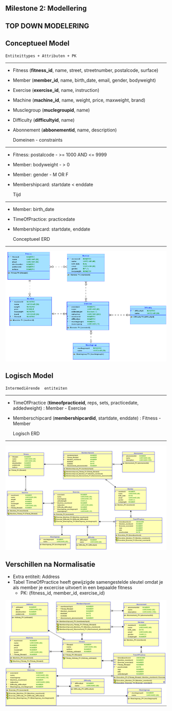 Milestone 2: Modellering
---
TOP DOWN MODELERING
---

Conceptueel Model
---

    Entiteittypes + Attributen + PK
---
- Fitness (**fitness_id**, name, street, streetnumber, postalcode, surface)
- Member (**member_id**, name, birth_date, email, gender, bodyweight)
- Exercise (**exercise_id**, name, instruction)
- Machine (**machine_id**, name, weight, price, maxweight, brand)
- Musclegroup (**muclegroupid**, name)
- Difficulty (**difficultyid**, name)
- Abonnement (**abbonementid**, name, description)


    Domeinen - constraints
--- 
- Fitness: postalcode - >= 1000 AND <= 9999
- Member: bodyweight - > 0
- Member: gender - M OR F
- Membershipcard: startdate < enddate


    Tijd 
---
- Member: birth_date
- TimeOfPractice: practicedate
- Membershipcard: startdate, enddate


    Conceptueel ERD
---

![Conceptueel Model](conceptueel.png)

Logisch Model
---

    Intermediërende  entiteiten
---
- TimeOfPractice (**timeofpracticeid**, reps, sets, practicedate, addedweight) : Member - Exercise
- Memberschipcard (**membershipcardid**, startdate, enddate) : Fitness - Member

    Logisch ERD
---

![Logisch Model](logisch.png)

Verschillen na Normalisatie
---
- Extra entiteit: Address
- Tabel TimeOfPractice heeft gewijzigde samengestelde sleutel omdat je als member je excercise uitvoert in een bepaalde fitness
  - PK: (fitness_id, member_id, exercise_id)

![Finaal Model](Finaal_ERD_M2.png)

